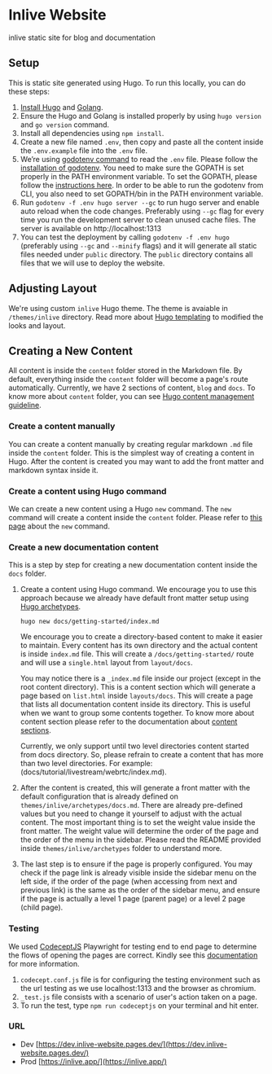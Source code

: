 # Inlive Website
inlive static site for blog and documentation

## Setup
This is static site generated using Hugo. To run this locally, you can do these steps:
1. [Install Hugo](https://gohugo.io/getting-started/installing/) and [Golang](https://go.dev/doc/install).
2. Ensure the Hugo and Golang is installed properly by using `hugo version` and `go version` command.
3. Install all dependencies using `npm install`.
4. Create a new file named `.env`, then copy and paste all the content inside the `.env.example` file into the `.env` file.
5. We’re using [godotenv command](https://github.com/joho/godotenv#command-mode) to read the `.env` file. Please follow the [installation of godotenv](https://github.com/joho/godotenv#installation). You need to make sure the GOPATH is set properly in the PATH environment variable. To set the GOPATH, please follow the [instructions here](https://github.com/golang/go/wiki/SettingGOPATH). In order to be able to run the godotenv from CLI, you also need to set GOPATH/bin in the PATH environment variable.
6. Run `godotenv -f .env hugo server --gc` to run hugo server and enable auto reload when the code changes. Preferably using `--gc` flag for every time you run the development server to clean unused cache files. The server is available on http://localhost:1313
7. You can test the deployment by calling `godotenv -f .env hugo` (preferably using `--gc` and `--minify` flags) and it will generate all static files needed under `public` directory. The `public` directory contains all files that we will use to deploy the website.


## Adjusting Layout
We're using custom `inlive` Hugo theme. The theme is avaiable in `/themes/inlive` directory. Read more about [Hugo templating](https://gohugo.io/templates/) to modified the looks and layout.

## Creating a New Content
All content is inside the `content` folder stored in the Markdown file. By default, everything inside the `content` folder will become a page's route automatically. Currently, we have 2 sections of content, `blog` and `docs`. To know more about `content` folder, you can see [Hugo content management guideline](https://gohugo.io/content-management/).

### Create a content manually
You can create a content manually by creating regular markdown `.md` file inside the `content` folder. This is the simplest way of creating a content in Hugo. After the content is created you may want to add the front matter and markdown syntax inside it.

### Create a content using Hugo command
We can create a new content using a Hugo `new` command. The `new` command will create a content inside the `content` folder. Please refer to [this page](https://gohugo.io/commands/hugo_new/) about the `new` command.

### Create a new documentation content
This is a step by step for creating a new documentation content inside the `docs` folder.

1. Create a content using Hugo command. We encourage you to use this approach because we already have default front matter setup using [Hugo archetypes](https://gohugo.io/content-management/archetypes/).

    ```
    hugo new docs/getting-started/index.md
    ```
    We encourage you to create a directory-based content to make it easier to maintain. Every content has its own directory and the actual content is inside `index.md` file. This will create a `/docs/getting-started/` route and will use a `single.html` layout from `layout/docs`.

    You may notice there is a `_index.md` file inside our project (except in the root content directory). This is a content section which will generate a page based on `list.html` inside `layouts/docs`. This will create a page that lists all documentation content inside its directory. This is useful when we want to group some contents together. To know more about content section please refer to the documentation about [content sections](https://gohugo.io/content-management/sections/).

    Currently, we only support until two level directories content started from docs directory. So, please refrain to create a content that has more than two level directories. For example: (docs/tutorial/livestream/webrtc/index.md).

2. After the content is created, this will generate a front matter with the default configuration that is already defined on `themes/inlive/archetypes/docs.md`. There are already pre-defined values but you need to change it yourself to adjust with the actual content. The most important thing is to set the weight value inside the front matter. The weight value will determine the order of the page and the order of the menu in the sidebar. Please read the README provided inside `themes/inlive/archetypes` folder to understand more.

3. The last step is to ensure if the page is properly configured. You may check if the page link is already visible inside the sidebar menu on the left side, if the order of the page (when accessing from next and previous link) is the same as the order of the sidebar menu, and ensure if the page is actually a level 1 page (parent page) or a level 2 page (child page).

<!-- ### Additional file for deployment on Kubernetes cluster
We added some YAML file in folder k8s/development such as below:
1. ingress-nginx.yaml is YAML deployment file to deploy ingres-nginx on our K8s cluster and only need to run once in each K8s cluster.
2. ingress-service.yaml is YAML deployment file to deploy mapping of subdomain into ingress-nginx which is already deploy before, we need to make some adjustment if there is a changes in subdomain pointing.
3. inlive-website is YAML deployment file to deploy each time there is push to dev branch by Cloud Build and deploy into our existing Kubernetes cluster.

Also we added cloudbuild.yaml in root folder of the repository and this file used for Cloud Build after triggered by push to dev branch. And also we added Dockerfile in root folder of the repository and this file used for Cloud Build to build Docker image. -->


### Testing
We used [CodeceptJS](https://codecept.io/quickstart/) Playwright for testing end to end page to determine the flows of opening the pages are correct. Kindly see this [documentation](https://codecept.io/playwright/) for more information.
1. `codecept.conf.js` file is for configuring the testing environment such as the url testing as we use localhost:1313 and the browser as chromium.
2. `_test.js` file consists with a scenario of user's action taken on a page.
3. To run the test, type `npm run codeceptjs` on your terminal and hit enter.

### URL

- Dev [https://dev.inlive-website.pages.dev/](https://dev.inlive-website.pages.dev/)
- Prod [https://inlive.app/](https://inlive.app/)


